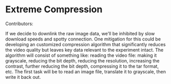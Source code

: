 # Extreme Compression

Contributors:

If we decide to downlink the raw image data, we'll be inhibited by slow download speeds and spotty connection. One mitigation for this could be developing an customized compression algorithm that significantly reduces the video quality but leaves key data relevant to the experiment intact. The algorithm will consist of something like: reading the video file: making it grayscale, reducing the bit depth, reducing the resolution, increasing the contrast, further reducing the bit depth, compressing it to the tar format, etc. The first task will be to read an image file, translate it to grayscale, then write it back out.
